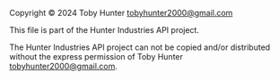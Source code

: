 Copyright © 2024 Toby Hunter tobyhunter2000@gmail.com

This file is part of the Hunter Industries API project.

The Hunter Industries API project can not be copied and/or distributed without the express
permission of Toby Hunter tobyhunter2000@gmail.com.
